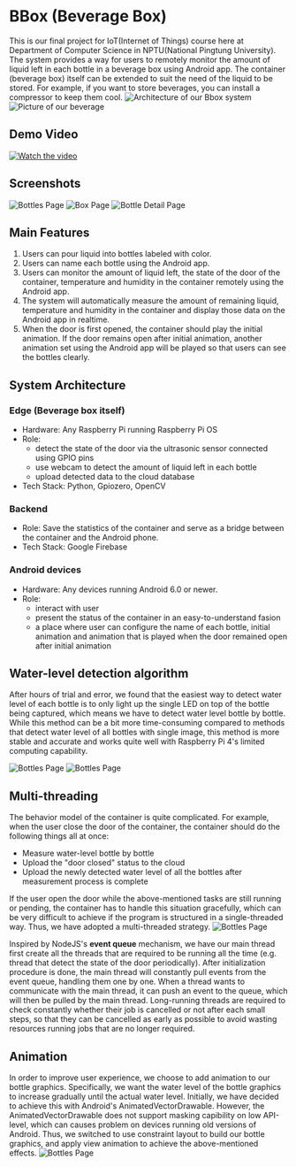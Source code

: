 # BBox (Beverage Box)
This is our final project for IoT(Internet of Things) course here at Department of Computer Science in NPTU(National Pingtung University). The system provides a way for users to remotely monitor the amount of liquid left in each bottle in a beverage box using Android app. The container (beverage box) itself can be extended to suit the need of the liquid to be stored. For example, if you want to store beverages, you can install a compressor to keep them cool.
![Architecture of our Bbox system](images/Architecture.svg)
![Picture of our beverage](images/container.jpg)
## Demo Video
[![Watch the video](images/vid_cover.png)](https://youtu.be/_Fcv1jBkdbg)
## Screenshots
![Bottles Page](images/screenshots/1.PNG)
![Box Page](images/screenshots/2.PNG)
![Bottle Detail Page](images/screenshots/3.PNG)
## Main Features
1. Users can pour liquid into bottles labeled with color.
2. Users can name each bottle using the Android app.
3. Users can monitor the amount of liquid left, the state of the door of the container, temperature and humidity in the container remotely using the Android app.
4. The system will automatically measure the amount of remaining liquid, temperature and humidity in the container and display those data on the Android app in realtime.
5. When the door is first opened, the container should play the initial animation. If the door remains open after initial animation, another animation set using the Android app will be played so that users can see the bottles clearly.
## System Architecture
### Edge (Beverage box itself)
* Hardware: Any Raspberry Pi running Raspberry Pi OS
* Role:
    * detect the state of the door via the ultrasonic sensor connected using GPIO pins
    * use webcam to detect the amount of liquid left in each bottle
    * upload detected data to the cloud database
* Tech Stack: Python, Gpiozero, OpenCV

### Backend
* Role: Save the statistics of the container and serve as a bridge between the container and the Android phone.
* Tech Stack: Google Firebase
### Android devices
* Hardware: Any devices running Android 6.0 or newer.
* Role: 
    * interact with user
    * present the status of the container in an easy-to-understand fasion
    * a place where user can configure the name of each bottle, initial animation and animation that is played when the door remained open after initial animation

## Water-level detection algorithm
After hours of trial and error, we found that the easiest way to detect water level of each bottle is to only light up the single LED on top of the bottle being captured, which means we have to detect water level bottle by bottle. While this method can be a bit more time-consuming compared to methods that detect water level of all bottles with single image, this method is more stable and accurate and works quite well with Raspberry Pi 4's limited computing capability.

![Bottles Page](images/webcam_captured.jpg)
![Bottles Page](images/water_level_detection.jpg)
 ## Multi-threading
The behavior model of the container is quite complicated. For example, when the user close the door of the container, the container should do the following things all at once:
* Measure water-level bottle by bottle
* Upload the "door closed" status to the cloud
* Upload the newly detected water level of all the bottles after measurement process is complete

If the user open the door while the above-mentioned tasks are still running or pending, the container has to handle this situation gracefully, which can be very difficult to achieve if the program is structured in a single-threaded way. Thus, we have adopted a multi-threaded strategy.
![Bottles Page](images/BBOX_thread.svg)

Inspired by NodeJS's **event queue** mechanism, we have our main thread first create all the threads that are required to be running all the time (e.g. thread that detect the state of the door periodically). After initialization procedure is done, the main thread will constantly pull events from the event queue, handling them one by one. When a thread wants to communicate with the main thread, it can push an event to the queue, which will then be pulled by the main thread. Long-running threads are required to check constantly whether their job is cancelled or not after each small steps, so that they can be cancelled as early as possible to avoid wasting resources running jobs that are no longer required.

## Animation
In order to improve user experience, we choose to add animation to our bottle graphics. Specifically, we want the water level of the bottle graphics to increase gradually until the actual water level. Initially, we have decided to achieve this with Android's AnimatedVectorDrawable. However, the AnimatedVectorDrawable does not support masking capibility on low API-level, which can causes problem on devices running old versions of Android. Thus, we switched to use constraint layout to build our bottle graphics, and apply view animation to achieve the above-mentioned effects.
![Bottles Page](images/bottle_layout.png)